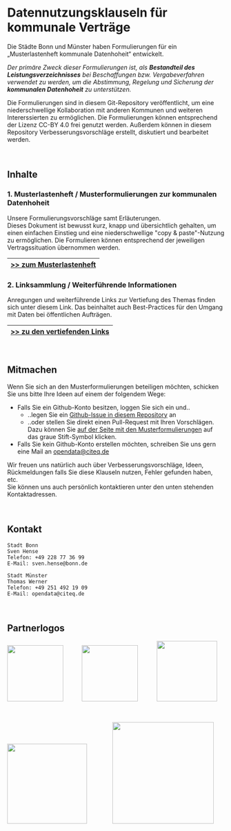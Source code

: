 # Datennutzungsklauseln für kommunale Verträge

Die Städte Bonn und Münster haben Formulierungen für ein „Musterlastenheft kommunale Datenhoheit“ entwickelt.

*Der primäre Zweck dieser Formulierungen ist, als **Bestandteil des Leistungsverzeichnisses** bei Beschaffungen bzw. Vergabeverfahren verwendet zu werden, um die Abstimmung, Regelung und Sicherung der **kommunalen Datenhoheit** zu unterstützen.*

Die Formulierungen sind in diesem Git-Repository veröffentlicht, um eine niederschwellige Kollaboration mit anderen Kommunen und weiteren Intererssierten zu ermöglichen. Die Formulierungen können entsprechend der Lizenz CC-BY 4.0 frei genutzt werden. Außerdem können in diesem Repository Verbesserungsvorschläge erstellt, diskutiert und bearbeitet werden.

<br />


## Inhalte


### 1. Musterlastenheft / Musterformulierungen zur kommunalen Datenhoheit

Unsere Formulierungsvorschläge samt Erläuterungen.\
Dieses Dokument ist bewusst kurz, knapp und übersichtlich gehalten, um einen einfachen Einstieg und eine niederschwellige "copy & paste"-Nutzung zu ermöglichen. Die Formulieren können entsprechend der jeweiligen Vertragssituation übernommen werden.

|[&gt;&gt;  zum Musterlastenheft](MUSTERKLAUSELN.md)|
|---|



### 2. Linksammlung / Weiterführende Informationen
Anregungen und weiterführende Links zur Vertiefung des Themas finden sich unter diesem Link. Das beinhaltet auch Best-Practices für den Umgang mit Daten bei öffentlichen Aufträgen.

|[&gt;&gt;  zu den vertiefenden Links](LITERATUR.md)|
|---|




<br />


## Mitmachen

Wenn Sie sich an den Musterformulierungen beteiligen möchten, schicken Sie uns bitte Ihre Ideen auf einem der folgendem Wege:
* Falls Sie ein Github-Konto besitzen, loggen Sie sich ein und..
  * ..legen Sie ein [Github-Issue in diesem Repository](https://github.com/od-ms/datennutzungsklauseln-muster/issues/new/choose) an
  * ..oder stellen Sie direkt einen Pull-Request mit Ihren Vorschlägen. Dazu können Sie [auf der Seite mit den Musterformulierungen](MUSTERKLAUSELN.md) auf das graue Stift-Symbol klicken.
* Falls Sie kein Github-Konto erstellen möchten, schreiben Sie uns gern eine Mail an opendata@citeq.de

Wir freuen uns natürlich auch  über Verbesserungsvorschläge, Ideen, Rückmeldungen falls Sie diese Klauseln nutzen, Fehler gefunden haben, etc.\
Sie können uns auch persönlich kontaktieren unter den unten stehenden Kontaktadressen.


<br />


## Kontakt

```
Stadt Bonn
Sven Hense
Telefon: +49 228 77 36 99
E-Mail: sven.hense@bonn.de

Stadt Münster
Thomas Werner
Telefon: +49 251 492 19 09
E-Mail: opendata@citeq.de
```

<br />

## Partnerlogos

<img width="130" src="https://upload.wikimedia.org/wikipedia/commons/4/4c/Logo_Bonn_2009.svg">  &nbsp; &nbsp; &nbsp; &nbsp; &nbsp; <img width="130" src="https://www.kdn.de/typo3conf/ext/citko_config/Resources/Public/Icons/kdn-logo-neu2.svg"> &nbsp; &nbsp; &nbsp; &nbsp; &nbsp; <img width="140" src="https://oknrw.info/wp-content/uploads/2018/06/OK-NRW.png">

&nbsp;

<img width="185"  src="https://opendata.stadt-muenster.de/sites/default/files/Open_NRW-Logo_transparent.png"> &nbsp; &nbsp; &nbsp; &nbsp; &nbsp; &nbsp; &nbsp;  <img width="235"  src="https://www.stadt-muenster.de/fileadmin/templates/global/images/stadtlogo-muenster.png">

